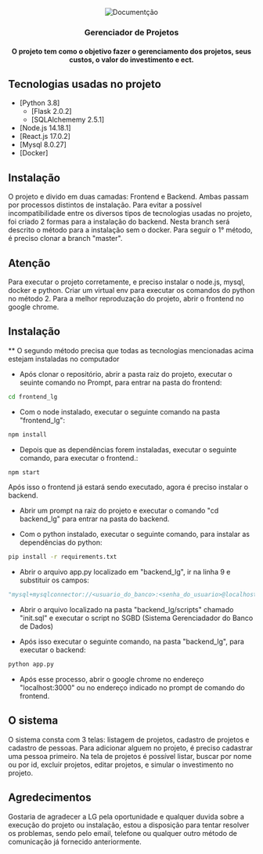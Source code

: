 <p align="center">
    <img src="https://i.imgur.com/rSyq3MW.png" alt="Documentção"></a>
</p>

<h3 align="center">Gerenciador de Projetos</h3>

<h4 align="center">O projeto tem como o objetivo fazer o gerenciamento dos projetos, seus custos, o valor do investimento e ect.</h4>

## Tecnologias usadas no projeto

- [Python 3.8]
    - [Flask 2.0.2]
    - [SQLAlchememy 2.5.1]
- [Node.js 14.18.1]
- [React.js 17.0.2]
- [Mysql 8.0.27]
- [Docker]

## Instalação

O projeto e divido em duas camadas: Frontend e Backend. Ambas passam por processos distintos de instalação.
Para evitar a possível incompatibilidade entre os diversos tipos de tecnologias usadas no projeto, foi criado 2 formas para a instalação do backend.
Nesta branch será descrito o método para a instalação sem o docker. Para seguir o 1° método, é preciso clonar a branch "master".

## Atenção

Para executar o projeto corretamente, e preciso instalar o node.js, mysql, docker e python.
Criar um virtual env para executar os comandos do python no método 2.
Para a melhor reproduzação do projeto, abrir o frontend no google chrome.

## Instalação

** O segundo método precisa que todas as tecnologias mencionadas acima estejam instaladas no computador

- Após clonar o repositório, abrir a pasta raiz do projeto, executar o seuinte comando no Prompt, para entrar na pasta do frontend:

```bash
cd frontend_lg
``` 

- Com o node instalado, executar o seguinte comando na pasta "frontend_lg": 

```bash
npm install
``` 

- Depois que as dependências forem instaladas, executar o seguinte comando, para executar o frontend.:

```bash
npm start
``` 

Após isso o frontend já estará sendo executado, agora é preciso instalar o backend.

- Abrir um prompt na raiz do projeto e executar o comando "cd backend_lg" para entrar na pasta do backend.

- Com o python instalado, executar o seguinte comando, para instalar as dependências do python: 

```bash
pip install -r requirements.txt
``` 

- Abrir o arquivo app.py localizado em "backend_lg", ir na linha 9 e substituir os campos:

```python
"mysql+mysqlconnector://<usuario_do_banco>:<senha_do_usuario>@localhost/test"
```

- Abrir o arquivo localizado na pasta "backend_lg/scripts" chamado "init.sql" e executar o script no SGBD (Sistema Gerenciadador do Banco de Dados)

- Após isso executar o seguinte comando, na pasta "backend_lg", para executar o backend:

```bash
python app.py
``` 

- Após esse processo, abrir o google chrome no endereço "localhost:3000" ou no endereço indicado no prompt de comando do frontend.

## O sistema

O sistema consta com 3 telas: listagem de projetos, cadastro de projetos e cadastro de pessoas. Para adicionar alguem no projeto, é preciso cadastrar uma pessoa primeiro. Na tela de projetos é possível listar, buscar por nome ou por id, excluir projetos, editar projetos, e simular o investimento no projeto.

## Agredecimentos

Gostaria de agradecer a LG pela oportunidade e qualquer duvida sobre a execução do projeto ou instalação, estou a disposição para tentar resolver os problemas, sendo pelo email, telefone ou qualquer outro método de comunicação já fornecido anteriormente.
